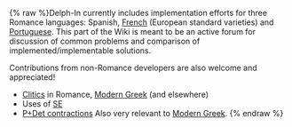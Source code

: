 {% raw %}Delph-In currently includes implementation efforts for three Romance
languages: Spanish, [French](https://delph-in.github.io/docs/garage/GrenouilleSummary) (European standard
varieties) and [Portuguese](https://delph-in.github.io/docs/grammars/DelphinLisbon). This part of the Wiki is
meant to be an active forum for discussion of common problems and
comparison of implemented/implementable solutions.

Contributions from non-Romance developers are also welcome and
appreciated!

- [Clitics](https://delph-in.github.io/docs/grammars/RomClitics) in Romance, [Modern Greek](https://delph-in.github.io/docs/grammars/MgrgSummary) (and
elsewhere)
- Uses of [SE](https://delph-in.github.io/docs/grammars/RomSe)
- [P+Det contractions](https://delph-in.github.io/docs/grammars/RomContract) Also very relevant to [Modern
Greek](https://delph-in.github.io/docs/grammars/MgrgSummary).
<update date omitted for speed>{% endraw %}